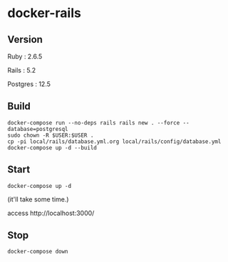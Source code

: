 # docker-rails

## Version 

Ruby : 2.6.5

Rails : 5.2

Postgres : 12.5

## Build

~~~
docker-compose run --no-deps rails rails new . --force --database=postgresql
sudo chown -R $USER:$USER .
cp -pi local/rails/database.yml.org local/rails/config/database.yml 
docker-compose up -d --build
~~~

## Start

~~~
docker-compose up -d
~~~

(it'll take some time.)

access http://localhost:3000/

## Stop

~~~
docker-compose down
~~~






